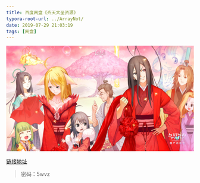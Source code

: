 ```yaml
---
title: 百度网盘《齐天大圣资源》
typora-root-url: ../ArrayNot/
date: 2019-07-29 21:03:19
tags: [网盘]
---
```


![image](baiduW/bg.jpg)

<!--more-->


[链接地址](https://pan.baidu.com/s/15ldDqCWJ05LdfbFkDSYPdQ)


> 密码：5wvz
